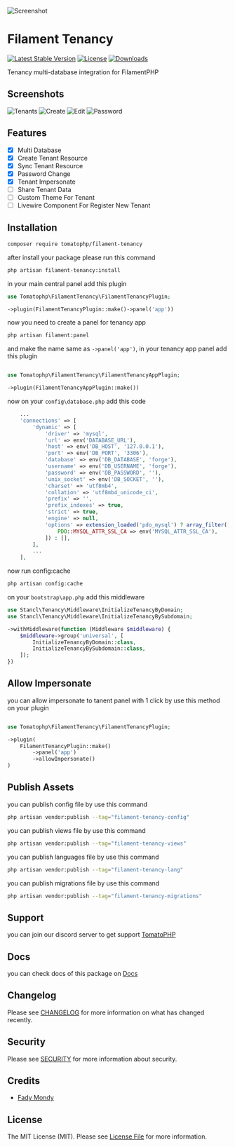 ![Screenshot](https://raw.githubusercontent.com/tomatophp/filament-tenancy/master/arts/3x1io-tomato-tenancy.jpg)

# Filament Tenancy

[![Latest Stable Version](https://poser.pugx.org/tomatophp/filament-tenancy/version.svg)](https://packagist.org/packages/tomatophp/filament-tenancy)
[![License](https://poser.pugx.org/tomatophp/filament-tenancy/license.svg)](https://packagist.org/packages/tomatophp/filament-tenancy)
[![Downloads](https://poser.pugx.org/tomatophp/filament-tenancy/d/total.svg)](https://packagist.org/packages/tomatophp/filament-tenancy)

Tenancy multi-database integration for FilamentPHP

## Screenshots

![Tenants](https://raw.githubusercontent.com/tomatophp/filament-tenancy/master/arts/tenants.png)
![Create](https://raw.githubusercontent.com/tomatophp/filament-tenancy/master/arts/create.png)
![Edit](https://raw.githubusercontent.com/tomatophp/filament-tenancy/master/arts/edit.png)
![Password](https://raw.githubusercontent.com/tomatophp/filament-tenancy/master/arts/password.png)

## Features

- [x] Multi Database
- [x] Create Tenant Resource
- [x] Sync Tenant Resource
- [x] Password Change
- [x] Tenant Impersonate
- [ ] Share Tenant Data
- [ ] Custom Theme For Tenant
- [ ] Livewire Component For Register New Tenant

## Installation

```bash
composer require tomatophp/filament-tenancy
```
after install your package please run this command

```bash
php artisan filament-tenancy:install
```

in your main central panel add this plugin

```php
use Tomatophp\FilamentTenancy\FilamentTenancyPlugin;

->plugin(FilamentTenancyPlugin::make()->panel('app'))

```

now you need to create a panel for tenancy app

```bash
php artisan filament:panel
```

and make the name same as `->panel('app')`, in your tenancy app panel add this plugin

```php

use Tomatophp\FilamentTenancy\FilamentTenancyAppPlugin;

->plugin(FilamentTenancyAppPlugin::make())
```

now on your `config\database.php` add this code

```php
    ...
    'connections' => [
        'dynamic' => [
            'driver' => 'mysql',
            'url' => env('DATABASE_URL'),
            'host' => env('DB_HOST', '127.0.0.1'),
            'port' => env('DB_PORT', '3306'),
            'database' => env('DB_DATABASE', 'forge'),
            'username' => env('DB_USERNAME', 'forge'),
            'password' => env('DB_PASSWORD', ''),
            'unix_socket' => env('DB_SOCKET', ''),
            'charset' => 'utf8mb4',
            'collation' => 'utf8mb4_unicode_ci',
            'prefix' => '',
            'prefix_indexes' => true,
            'strict' => true,
            'engine' => null,
            'options' => extension_loaded('pdo_mysql') ? array_filter([
                PDO::MYSQL_ATTR_SSL_CA => env('MYSQL_ATTR_SSL_CA'),
            ]) : [],
        ],
        ...
    ],  
```
now run config:cache

```php
php artisan config:cache
```

on your `bootstrap\app.php` add this middleware

```php
use Stancl\Tenancy\Middleware\InitializeTenancyByDomain;
use Stancl\Tenancy\Middleware\InitializeTenancyBySubdomain;

->withMiddleware(function (Middleware $middleware) {
    $middleware->group('universal', [
        InitializeTenancyByDomain::class,
        InitializeTenancyBySubdomain::class,
    ]);
})
```

## Allow Impersonate

you can allow impersonate to tanent panel with 1 click by use this method on your plugin

```php

use Tomatophp\FilamentTenancy\FilamentTenancyPlugin;

->plugin(
    FilamentTenancyPlugin::make()
        ->panel('app')
        ->allowImpersonate()
)
```


## Publish Assets

you can publish config file by use this command

```bash
php artisan vendor:publish --tag="filament-tenancy-config"
```

you can publish views file by use this command

```bash
php artisan vendor:publish --tag="filament-tenancy-views"
```

you can publish languages file by use this command

```bash
php artisan vendor:publish --tag="filament-tenancy-lang"
```

you can publish migrations file by use this command

```bash
php artisan vendor:publish --tag="filament-tenancy-migrations"
```

## Support

you can join our discord server to get support [TomatoPHP](https://discord.gg/Xqmt35Uh)

## Docs

you can check docs of this package on [Docs](https://docs.tomatophp.com/plugins/laravel-package-generator)

## Changelog

Please see [CHANGELOG](CHANGELOG.md) for more information on what has changed recently.

## Security

Please see [SECURITY](SECURITY.md) for more information about security.

## Credits

- [Fady Mondy](mailto:info@3x1.io)

## License

The MIT License (MIT). Please see [License File](LICENSE.md) for more information.
